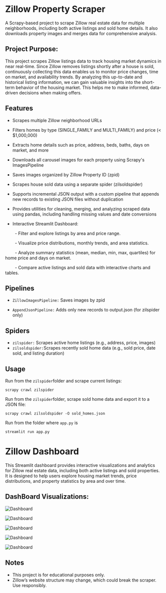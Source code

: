 # Zillow Property Scraper

A Scrapy-based project to scrape Zillow real estate data for multiple neighborhoods, including both active listings and sold home details. It also downloads property images and merges data for comprehensive analysis.

## Project Purpose:

This project scrapes Zillow listings data to track housing market dynamics in near real-time. Since Zillow removes listings shortly after a house is sold, continuously collecting this data enables us to monitor price changes, time on market, and availability trends.
By analyzing this up-to-date and historical listing information, we can gain valuable insights into the short-term behavior of the housing market. This helps me to make informed, data-driven decisions when making offers.

## Features

- Scrapes multiple Zillow neighborhood URLs

- Filters homes by type (SINGLE_FAMILY and MULTI_FAMILY) and price (< $1,000,000)

- Extracts home details such as price, address, beds, baths, days on market, and more

- Downloads all carousel images for each property using Scrapy's ImagesPipeline

- Saves images organized by Zillow Property ID (zpid)

- Scrapes house sold data using a separate spider (zilsoldspider)

- Supports incremental JSON output with a custom pipeline that appends new records to existing JSON files without duplication

- Provides utilities for cleaning, merging, and analyzing scraped data using pandas, including handling missing values and date conversions

- Interactive Streamlit Dashboard:

        - Filter and explore listings by area and price range.

        - Visualize price distributions, monthly trends, and area statistics.

        - Analyze summary statistics (mean, median, min, max, quartiles) for home price and days on market.

        - Compare active listings and sold data with interactive charts and tables.

## Pipelines

- `ZillowImagesPipeline:` Saves images by zpid

- `AppendJsonPipeline:` Adds only new records to output.json (for zilspider only)

## Spiders

- `zilspider:` Scrapes active home listings (e.g., address, price, images)
- `zilsoldspider:`Scrapes recently sold home data (e.g., sold price, date sold, and listing duration)

## Usage

Run from the `zilspider`folder and scrape current listings:

    scrapy crawl zilspider

Run from the `zilspider`folder, scrape sold home data and export it to a JSON file:

    scrapy crawl zilsoldspider -O sold_homes.json

Run from the folder where `app.py` is

```
streamlit run app.py
```

# Zillow Dashboard

This Streamlit dashboard provides interactive visualizations and analytics for Zillow real estate data, including both active listings and sold properties. It is designed to help users explore housing market trends, price distributions, and property statistics by area and over time.

## DashBoard Visualizations:

![Dashboard](readMe/1.png)

![Dashboard](readMe/5.png)

![Dashboard](readMe/2.png)

![Dashboard](readMe/3.png)

![Dashboard](readMe/4.png)

## Notes

- This project is for educational purposes only.
- Zillow’s website structure may change, which could break the scraper. Use responsibly.

